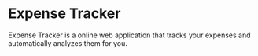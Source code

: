 # Expense Tracker

Expense Tracker is a online web application that tracks your expenses and automatically analyzes them for you.

